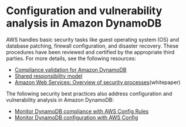 # Configuration and vulnerability analysis in Amazon DynamoDB<a name="configuration-vulnerability"></a>

AWS handles basic security tasks like guest operating system \(OS\) and database patching, firewall configuration, and disaster recovery\. These procedures have been reviewed and certified by the appropriate third parties\. For more details, see the following resources:
+ [Compliance validation for Amazon DynamoDB](https://docs.aws.amazon.com/amazondynamodb/latest/developerguide/Compliance.html)
+ [Shared responsibility model](https://aws.amazon.com/compliance/shared-responsibility-model/)
+ [Amazon Web Services: Overview of security processes](https://d0.awsstatic.com/whitepapers/Security/AWS_Security_Whitepaper.pdf)\(whitepaper\)

The following security best practices also address configuration and vulnerability analysis in Amazon DynamoDB:
+ [Monitor DynamoDB compliance with AWS Config Rules](https://docs.aws.amazon.com/amazondynamodb/latest/developerguide/best-practices-security-detective.html#rules)
+ [Monitor DynamoDB configuration with AWS Config](https://docs.aws.amazon.com/amazondynamodb/latest/developerguide/best-practices-security-detective.html#config)